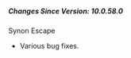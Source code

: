 ﻿<h5 id="SinceVersion">Changes Since Version: 10.0.58.0</h5>

<span class="changeNoteHeading">Synon Escape</span>
<ul>
    <li>Various bug fixes.</li>
</ul>